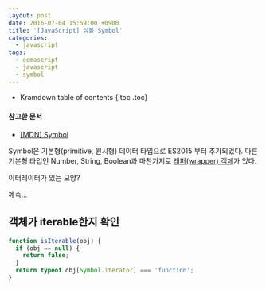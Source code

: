 ```yaml
---
layout: post
date: 2016-07-04 15:59:00 +0900
title: '[JavaScript] 심볼 Symbol'
categories:
  - javascript
tags:
  - ecmascript
  - javascript
  - symbol
---
```


* Kramdown table of contents
{:toc .toc}

#### 참고한 문서

- [\[MDN\] Symbol](https://developer.mozilla.org/en-US/docs/Web/JavaScript/Reference/Global_Objects/Symbol)


Symbol은 기본형(primitive, 원시형) 데이터 타입으로 ES2015 부터 추가되었다. 다른 기본형 타입인 Number, String, Boolean과 마찬가지로 [래퍼(wrapper) 객체](http://noritersand.tistory.com/536)가 있다.

이터레이터가 있는 모양?

꼐속...

## 객체가 iterable한지 확인

```js
function isIterable(obj) {
  if (obj == null) {
    return false;
  }
  return typeof obj[Symbol.iterator] === 'function';
}
```
